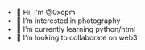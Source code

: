 - 👋 Hi, I’m @0xcpm
- 👀 I’m interested in photography
- 🌱 I’m currently learning python/html
- 💞️ I’m looking to collaborate on web3

<!---
0xcpm/0xcpm is a ✨ special ✨ repository because its `README.md` (this file) appears on your GitHub profile.
You can click the Preview link to take a look at your changes.
--->

